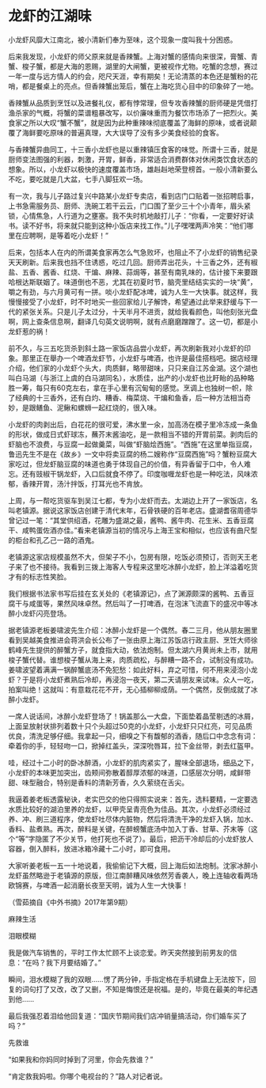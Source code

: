 # 龙虾的江湖味

小龙虾风靡大江南北，被小清新们奉为至味，这个现象一度叫我十分困惑。 

后来我发现，小龙虾的师父原来就是香辣蟹。上海对蟹的感情向来很深，膏蟹、青蟹、梭子蟹，都是大海的恩赐，湖里的大闸蟹，更被视作尤物。吃蟹的念想，赛过一年一度与远方情人的约会，咫尺天涯，幸有期矣！无论清蒸的本色还是蟹粉的花哨，都是餐桌上的亮点。但香辣蟹出笼后，蟹在上海吃货心目中的印象碎了一地。 

香辣蟹从品质到烹饪以及进餐礼仪，都有悖常理，但专攻香辣蟹的厨师硬是凭借打渔杀家的气概，将蟹的菜谱粗暴改写，以价廉味重而为餐饮市场添了一把烈火。美食家之所以大叹“蟹不蟹”，就是因为此种重辣味彻底覆盖了海鲜的原味，或者说颠覆了海鲜要吃原味的普遍真理，大大误导了没有多少美食经验的食客。 

与香辣蟹异曲同工，十三香小龙虾也是以重辣镇压食客的味觉。所谓十三香，就是厨师变法图强的利器，刺激，开胃，鲜香，非常适合消费群体对休闲类饮食状态的想象。所以，小龙虾以极快的速度覆盖市场，雄赳赳地荣登榜首。一般小清新要么不吃，要吃就是几大盆，七手八脚狂欢一场。 

有一次，我与儿子路过复兴中路某小龙虾专卖店，看到店门口贴着一张招聘启事，上书急需服务员、厨师、洗碗工若干云云，门口围了至少三十个小青年，眉头紧锁，心情焦急，人行道为之壅塞。我不失时机地敲打儿子：“你看，一定要好好读书。读不好书，将来就只能到这种小饭店来找工作。”儿子嘿嘿两声冷笑：“他们哪里在应聘啊，是等着吃小龙虾！” 

后来，包括本人在内的所谓美食家再怎么气急败坏，也阻止不了小龙虾的销售纪录天天刷新。后来我也挡不住诱惑，吃过几回。厨师弄出花头，十三香之外，还有椒盐、五香、酱香、红烧、干煸、麻辣、蒜焗等，甚至有南乳味的，估计接下来要跟哈根达斯联姻了。味道倒也不恶，尤其在初夏时节，脑壳里结结实实的一块“黄”，嚼之有劲，与六月黄可有一拼。啖小龙虾配冰啤，诚为人生一大快事。就这样，我慢慢接受了小龙虾，时不时地买一些回家给儿子解馋，希望通过此举来舒缓与下一代的紧张关系。只是儿子太过分，十天半月不进贡，就给我看颜色，叫他刻张光盘啊，网上查条信息啊，翻译几句英文说明啊，就有点磨磨蹭蹭了。这一切，都是小龙虾惹的祸！ 

前不久，与三五吃货杀到斜土路一家饭店品尝小龙虾，再次刷新我对小龙虾的印象。那里正在舉办一个啤酒龙虾节，小龙虾与啤酒，也许是最佳搭档吧。据店经理介绍，他们家的小龙虾个头大，肉质鲜，略带甜味，只只来自江苏金湖。这个湖也叫白马湖（与浙江上虞的白马湖同名），水质佳，出产的小龙虾也比盱眙的品种略胜一筹，每只有60克左右，拿在手心里有沉甸甸的感觉。烹调上也独树一帜，除了经典的十三香外，还有白灼、糟香、梅菜烧、干煸和鱼香，后一种方法相当奇妙，是跟鳝鱼、泥鳅和螺蛳一起红烧的，很入味。 

小龙虾的肉剥出后，白花花的很可爱，沸水里一氽，加高汤在模子里冷冻成一条鱼的形状，做成日式虾球冻，蘸芥末酱油吃，是一款相当不错的开胃前菜。剥肉后的虾脑也不浪费，与豆腐一起做羹菜，叫做“虾脑烩西施”。“西施”在这里单指豆腐，鲁迅先生不是在《故乡》一文中将卖豆腐的杨二嫂称作“豆腐西施”吗？蟹粉豆腐大家吃过，但龙虾脑豆腐的味道也勇于体现自己的价值，有异香留于口中，令人难忘。还有豉椒干锅龙虾，入口后就食不停了。印度咖喱龙虾也是一种吃法，风味浓郁，香辣开胃，汤汁拌饭，打耳光也不肯放。 

上周，与一帮吃货驱车到吴江七都，专为小龙虾而去。太湖边上开了一家饭店，名叫老镇源。据说这家饭店创建于清代末年，石骨铁硬的百年老店。盛湖耆宿周德华曾记过一笔：“其堂供绍酒，花雕为盛湖之最，酱鸭、酱牛肉、花生米、五香豆腐干、咸鸭蛋佐酒亦佳。”看来老镇源当初的情况与上海王宝和相似，也应该有曲尺型的柜台和孔乙己一路的酒鬼。 

老镇源这家店规模虽然不大，但架子不小，包房有限，吃饭必须预订，否则天王老子来了也不接待。我看到三拨上海客人专程来这里吃冰醉小龙虾，脸上洋溢着吃货才有的标志性笑脸。 

我们根据书法家书写后挂在玄关处的《老镇源记》，点了渊源颇深的酱鸭、五香豆腐干与咸蛋等，果然风味卓然。然后叫了一打啤酒，在泡沫飞流直下的盛况中等冰醉小龙虾闪亮登场。 

据老镇源老板姜啸波先生介绍：冰醉小龙虾是一个偶然。春二三月，他从朋友圈里看到吴越美食推进会蒋洪会长公布了一张由原上海江苏饭店行政主厨、烹饪大师徐鹤峰先生提供的醉蟹方子，就食指大动，依法炮制。但太湖六月黄尚未上市，就用梭子蟹代替。谁想梭子蟹从海上来，肉质疏松，与醉糟一路不合，试制没有成功。姜啸波望着满满一锅醉蟹底汤不免犯愁：如此好料，弃之可惜，何不用来浸泡小龙虾？于是将小龙虾煮熟后冷却，再浸泡一夜天，第二天请朋友来试味。众人一吃，拍案叫绝！这就叫：有意栽花花不开，无心插柳柳成荫。一个偶然，反倒成就了冰醉小龙虾。 

一席人说话间，冰醉小龙虾登场了！锅盖那么一大盘，下面垫着晶莹剔透的冰屑，上面呈放射状排列着数十只个头超过50克的小龙虾，小龙虾只只红亮，可见品质优良，清洗足够仔细。我拿起一只，细嗅之下有馥郁的酒香，随后口中念念有词：牵着你的手，轻轻吻一口，掀掉红盖头，深深吮唇耳，拉下金丝带，剥去红盔甲。 

哇，经过十二小时的卧冰醉酒，小龙虾的肌肉紧实了，腥味全部退场，细品之下，小龙虾的本味更加突出，齿颊间弥散着醇厚浓郁的味道，口感层次分明，咸鲜带甜、味型融合，特别是香料的清新芳香，久久萦绕在舌尖。 

我逼着姜老板透露秘诀，老实巴交的他只得照实说来：首先，选料要精，一定要选水质比较好的湖泊里养的龙虾，以甲壳呈青亮色为佳品。其次，小龙虾必须经过养、冲、刷三道程序，使龙虾吐尽体内脏物，然后将清洗干净的龙虾入锅，加水、香料、盐煮熟。再次，醉料是关键，在醉螃蟹底汤中加入丁香、甘草、芥末等（这个“等”字隐匿了不少关节，他打死也不说了）。最后，把沥干冷却后的小龙虾放人容器，倒入醉料，放进冰箱冷藏十二小时，即可食用。 

大家听姜老板一五一十地说着，我偷偷记下大概，回上海后如法炮制。沈家冰醉小龙虾虽然略逊于老镇源的原版，但江南醉糟风味依然芳香袭人，晚上连轴收看两场欧锦赛，与啤酒一起消磨长夜至天明，诚为人生一大快事！ 

（雪茹摘自《中外书摘》2017年第9期） 

麻辣生活 

泪眼模糊 

我是做汽车销售的，平时工作太忙顾不上谈恋爱。昨天突然接到前男友的信息：“在吗？我下月要结婚了。” 

瞬间，泪水模糊了我的双眼……愣了两分钟，手指定格在手机键盘上无法按下，回复的词句打了又改，改了又删，不知是悔恨还是祝福。是的，毕竟在最美的年纪遇到他…… 

最后我强忍着泪给他回复道：“国庆节期间我们店冲销量搞活动，你们婚车买了吗？” 

先救谁 

“如果我和你妈同时掉到了河里，你会先救谁？” 

“肯定救我妈啦。你哪个电视台的？”路人对记者说。